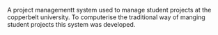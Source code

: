 A project managementt system used to manage student projects at the copperbelt university. To computerise the traditional way of manging student projects this system was developed.